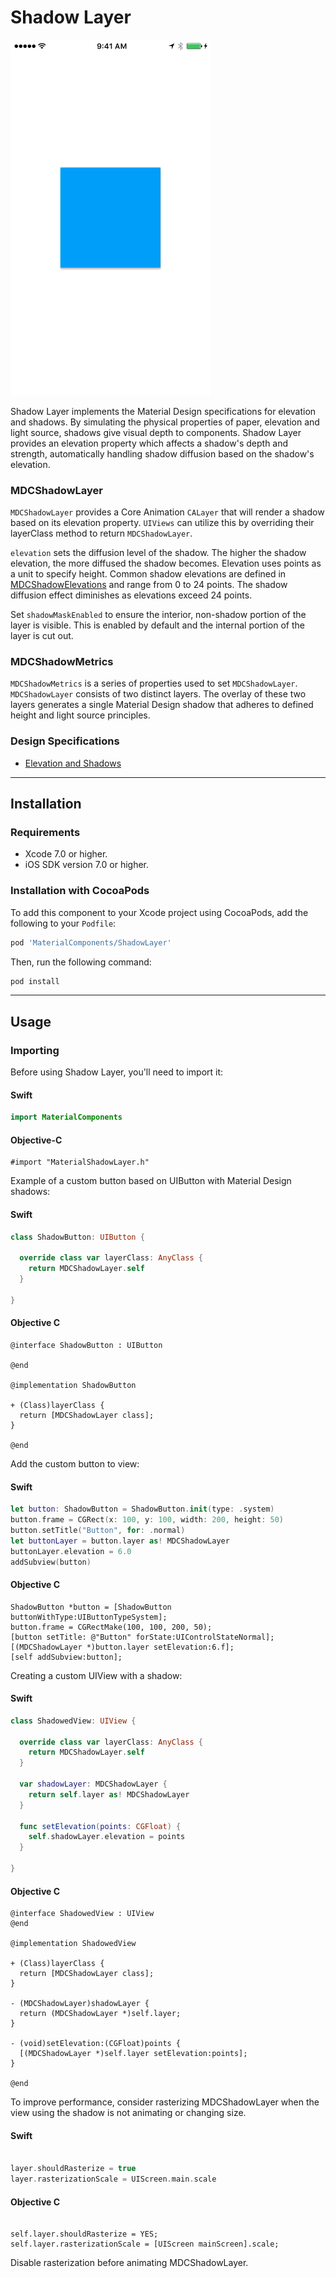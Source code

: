 # Shadow Layer

<!--{% if site.link_to_site == "true" %}-->
<a alt="Shadow Layer"><img src="docs/assets/shadow_layer.png" width="320px"></a>
<!--{% else %}<div class="ios-animation right" markdown="1"><video src="docs/assets/shadow_layer.mp4" autoplay loop></video></div>{% endif %}-->

Shadow Layer implements the Material Design specifications for elevation and shadows.
By simulating the physical properties of paper, elevation and light source, shadows give
visual depth to components. Shadow Layer provides an elevation property which affects
a shadow's depth and strength, automatically handling shadow diffusion based on the shadow's
elevation.
<!--{: .intro }-->

### MDCShadowLayer

`MDCShadowLayer` provides a Core Animation `CALayer` that will render a shadow based on its
elevation property. `UIViews` can utilize this by overriding their layerClass method to
return `MDCShadowLayer`.

`elevation` sets the diffusion level of the shadow. The higher the shadow elevation, the more
diffused the shadow becomes. Elevation uses points as a unit to specify height. Common shadow
elevations are defined in [MDCShadowElevations](../ShadowElevations/) and range from 0 to 24 points.
The shadow diffusion effect diminishes as elevations exceed 24 points.

Set `shadowMaskEnabled` to ensure the interior, non-shadow portion of the layer is visible.
This is enabled by default and the internal portion of the layer is cut out.

### MDCShadowMetrics

`MDCShadowMetrics` is a series of properties used to set `MDCShadowLayer`. `MDCShadowLayer` consists
of two distinct layers. The overlay of these two layers generates a single Material Design
shadow that adheres to defined height and light source principles.

### Design Specifications

<ul class="icon-list">
  <li class="icon-link"><a href="https://www.google.com/design/spec/what-is-material/elevation-shadows.html">Elevation and Shadows</a></li>
</ul>

- - -

## Installation

### Requirements

- Xcode 7.0 or higher.
- iOS SDK version 7.0 or higher.


### Installation with CocoaPods

To add this component to your Xcode project using CocoaPods, add the following to your `Podfile`:

~~~ bash
pod 'MaterialComponents/ShadowLayer'
~~~

Then, run the following command:

~~~ bash
pod install
~~~


- - -

## Usage

### Importing

Before using Shadow Layer, you'll need to import it:

<!--<div class="material-code-render" markdown="1">-->
#### Swift

~~~ swift
import MaterialComponents
~~~

#### Objective-C

~~~ objc
#import "MaterialShadowLayer.h"
~~~
<!--</div>-->


Example of a custom button based on UIButton with Material Design shadows:

<!--<div class="material-code-render" markdown="1">-->
#### Swift
~~~ swift
class ShadowButton: UIButton {
  
  override class var layerClass: AnyClass {
    return MDCShadowLayer.self
  }

}
~~~

#### Objective C
~~~ objc
@interface ShadowButton : UIButton

@end

@implementation ShadowButton

+ (Class)layerClass {
  return [MDCShadowLayer class];
}

@end
~~~
<!--</div>-->


Add the custom button to view:

<!--<div class="material-code-render" markdown="1">-->
#### Swift
~~~ swift
let button: ShadowButton = ShadowButton.init(type: .system)
button.frame = CGRect(x: 100, y: 100, width: 200, height: 50)
button.setTitle("Button", for: .normal)
let buttonLayer = button.layer as! MDCShadowLayer
buttonLayer.elevation = 6.0
addSubview(button)

~~~

#### Objective C
~~~ objc
ShadowButton *button = [ShadowButton buttonWithType:UIButtonTypeSystem];
button.frame = CGRectMake(100, 100, 200, 50);
[button setTitle: @"Button" forState:UIControlStateNormal];
[(MDCShadowLayer *)button.layer setElevation:6.f];
[self addSubview:button];

~~~
<!--</div>-->


Creating a custom UIView with a shadow:

<!--<div class="material-code-render" markdown="1">-->
#### Swift
~~~ swift
class ShadowedView: UIView {

  override class var layerClass: AnyClass {
    return MDCShadowLayer.self
  }

  var shadowLayer: MDCShadowLayer {
    return self.layer as! MDCShadowLayer
  }

  func setElevation(points: CGFloat) {
    self.shadowLayer.elevation = points
  }

}
~~~

#### Objective C
~~~ objc
@interface ShadowedView : UIView
@end

@implementation ShadowedView

+ (Class)layerClass {
  return [MDCShadowLayer class];
}

- (MDCShadowLayer)shadowLayer {
  return (MDCShadowLayer *)self.layer;
}

- (void)setElevation:(CGFloat)points {
  [(MDCShadowLayer *)self.layer setElevation:points];
}

@end
~~~
<!--</div>-->


To improve performance, consider rasterizing MDCShadowLayer when the view using the shadow is not
animating or changing size.

<!--<div class="material-code-render" markdown="1">-->
#### Swift
~~~ swift

layer.shouldRasterize = true
layer.rasterizationScale = UIScreen.main.scale

~~~

#### Objective C
~~~ objc

self.layer.shouldRasterize = YES;
self.layer.rasterizationScale = [UIScreen mainScreen].scale;

~~~
<!--</div>-->

Disable rasterization before animating MDCShadowLayer.
